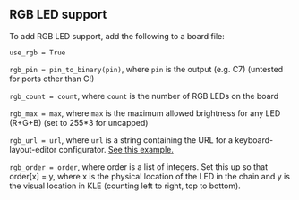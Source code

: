## RGB LED support

To add RGB LED support, add the following to a board file:


`use_rgb = True`

`rgb_pin = pin_to_binary(pin)`, where `pin` is the output (e.g. C7) (untested for ports other than C!)

`rgb_count = count`, where `count` is the number of RGB LEDs on the board

`rgb_max = max`, where `max` is the maximum allowed brightness for any LED (R+G+B) (set to 255*3 for uncapped)

`rgb_url = url`, where `url` is a string containing the URL for a keyboard-layout-editor configurator. [See this example.](http://www.keyboard-layout-editor.com/#/gists/437edbad91365c9ef7b2)

`rgb_order = order`, where order is a list of integers. Set this up so that order[x] = y, where x is the physical location of the LED in the chain and y is the visual location in KLE (counting left to right, top to bottom).
